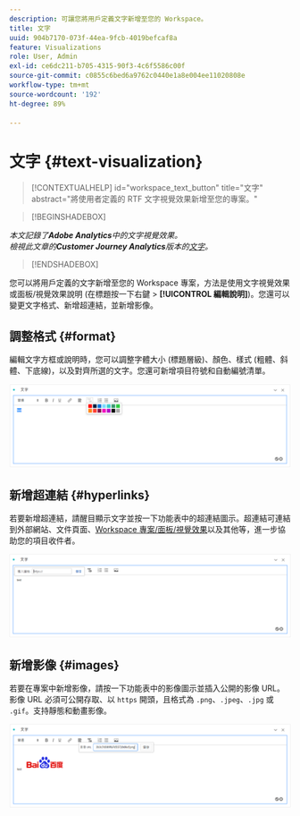 ```yaml
---
description: 可讓您將用戶定義文字新增至您的 Workspace。
title: 文字
uuid: 904b7170-073f-44ea-9fcb-4019befcaf8a
feature: Visualizations
role: User, Admin
exl-id: ce6dc211-b705-4315-90f3-4c6f5586c00f
source-git-commit: c0855c6bed6a9762c0440e1a8e004ee11020808e
workflow-type: tm+mt
source-wordcount: '192'
ht-degree: 89%

---
```


# 文字 {#text-visualization}

>[!CONTEXTUALHELP]
>id="workspace_text_button"
>title="文字"
>abstract="將使用者定義的 RTF 文字視覺效果新增至您的專案。"

<!-- markdownlint-enable MD034 -->

>[!BEGINSHADEBOX]

*本文記錄了&#x200B;**Adobe Analytics**中的文字視覺效果。<br/>檢視此文章的&#x200B;**Customer Journey Analytics**版本的[文字](https://experienceleague.adobe.com/en/docs/analytics-platform/using/cja-workspace/visualizations/text)。*

>[!ENDSHADEBOX]

您可以將用戶定義的文字新增至您的 Workspace 專案，方法是使用文字視覺效果或面板/視覺效果說明 (在標題按一下右鍵 > **[!UICONTROL 編輯說明]**)。您還可以變更文字格式、新增超連結，並新增影像。

## 調整格式 {#format}

編輯文字方框或說明時，您可以調整字體大小 (標題層級)、顏色、樣式 (粗體、斜體、下底線)，以及對齊所選的文字。您還可新增項目符號和自動編號清單。

![](assets/format.png)

## 新增超連結 {#hyperlinks}

若要新增超連結，請醒目顯示文字並按一下功能表中的超連結圖示。超連結可連結到外部網站、文件頁面、[Workspace 專案/面板/視覺效果](https://experienceleague.adobe.com/docs/analytics/analyze/analysis-workspace/curate-share/shareable-links.html?lang=zh-Hant)以及其他等，進一步協助您的項目收件者。

![](assets/hyperlink.png)

## 新增影像 {#images}

若要在專案中新增影像，請按一下功能表中的影像圖示並插入公開的影像 URL。影像 URL 必須可公開存取、以 `https` 開頭，且格式為 `.png`、`.jpeg`、`.jpg` 或 `.gif`。支持靜態和動畫影像。

![](assets/image.png)

